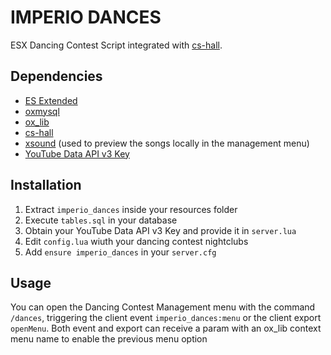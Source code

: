 # IMPERIO DANCES

ESX Dancing Contest Script integrated with [cs-hall](https://tebex.criticalscripts.shop/package/4517971).

## Dependencies
- [ES Extended](https://github.com/esx-framework/esx_core/releases/latest)
- [oxmysql](https://github.com/overextended/oxmysql/releases/latest)
- [ox_lib](https://github.com/overextended/ox_lib/releases/latest)
- [cs-hall](https://tebex.criticalscripts.shop/package/4517971)
- [xsound](https://github.com/Xogy/xsound/releases/latest) (used to preview the songs locally in the management menu)
- [YouTube Data API v3 Key](https://console.cloud.google.com)

## Installation
1. Extract `imperio_dances` inside your resources folder
2. Execute `tables.sql` in your database
3. Obtain your YouTube Data API v3 Key and provide it in `server.lua`
4. Edit `config.lua` wiuth your dancing contest nightclubs
5. Add `ensure imperio_dances` in your `server.cfg`

## Usage
You can open the Dancing Contest Management menu with the command `/dances`, triggering the client event `imperio_dances:menu` or the client export `openMenu`.
Both event and export can receive a param with an ox_lib context menu name to enable the previous menu option